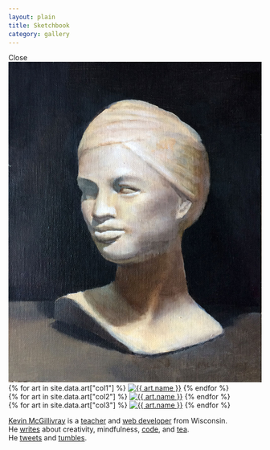 ```yaml
---
layout: plain
title: Sketchbook
category: gallery
---
```


<div class="dn fixed bg-dark-gray cover w-100 vh-100" id="gallery-modal">
  <div class="absolute light-gray bg-dark-gray link br-pill ba ph3 right-1 top-1 f5 pointer">
    Close
  </div>
  <img class="db mt0 vh-100 w-auto center br0 ba bw5 b--light-gray" id="gallery-modal-image" src="/img/statue-final.jpg">
</div>

<div class="cf bg-dark-gray ph4 pv3 pa0-ns">
  <div class="fl-ns pa3-ns pl4-ns w-30-ns">
    {% for art in site.data.art["col1"] %}
      <a class="glow" href="/img/{{ art.file }}" data-thumbnail data-image="{{ art.file }}"><img class="mb3 br0 ba bw5 b--light-gray" src="/img/{{ art.file }}" alt="{{ art.name }}"></a>
    {% endfor %}
  </div>
  <div class="fl-ns pa3-ns w-40-ns">
    {% for art in site.data.art["col2"] %}
      <a class="glow" href="/img/{{ art.file }}" data-thumbnail data-image="{{ art.file }}"><img class="mb3 br0 ba bw5 b--light-gray" src="/img/{{ art.file }}" alt="{{ art.name }}"></a>
    {% endfor %}
  </div>
  <div class="fl-ns pa3-ns pr4-ns w-30-ns">
    {% for art in site.data.art["col3"] %}
      <a class="glow" href="/img/{{ art.file }}" data-thumbnail data-image="{{ art.file }}"><img class="mb3 br0 ba bw5 b--light-gray" src="/img/{{ art.file }}" alt="{{ art.name }}"></a>
    {% endfor %}
  </div>
  <div class="fl w-100 ph4-ns pv3 pv4-ns tc">
    <p class="center light-gray measure-wide lh-copy ba b--mid-gray bw3 pa4"><a class="light-gray bb b--gray" href="/about">Kevin McGillivray</a> is a <a class="light-gray bb b--gray" href="http://codeconvoy.com" target="_blank">teacher</a> and <a class="light-gray bb b--gray" href="http://sandcastle.co" target="_blank">web developer</a> from Wisconsin.<br>He <a class="light-gray bb b--gray" href="/">writes</a> about creativity, mindfulness, <a class="light-gray bb b--gray" href="/code">code</a>, and <a class="light-gray bb b--gray" href="http://teaguide.co" target="_blank">tea</a>.<br>He <a class="light-gray bb b--gray" href="http://twitter.com/kev_mcg" target="_blank">tweets</a> and <a class="light-gray bb b--gray" href="http://kevinschmevin.com" target="_blank">tumbles</a>.</p>
  </div>
</div>
